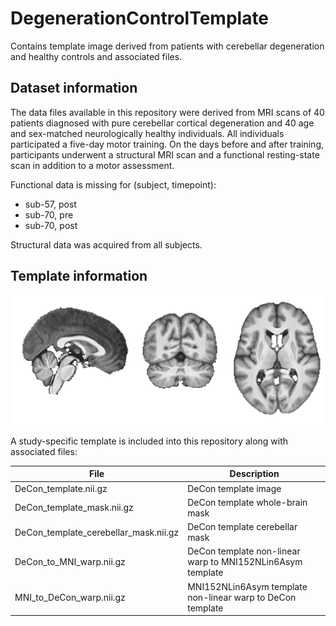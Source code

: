 # DegenerationControlTemplate
Contains template image derived from patients with cerebellar degeneration and healthy controls and associated files.

## Dataset information
The data files available in this repository were derived from MRI scans of 40 patients diagnosed with pure cerebellar cortical degeneration and 40 age and sex-matched neurologically healthy individuals. All individuals participated a five-day motor training. On the days before and after training, participants underwent a structural MRI scan and a functional resting-state scan in addition to a motor assessment. 

Functional data is missing for (subject, timepoint):
- sub-57, post
- sub-70, pre
- sub-70, post

Structural data was acquired from all subjects.

## Template information
![Template created from 40 patients with cerebellar degeneration and 40 healthy subjects](img/template.png)

A study-specific template is included into this repository along with associated files:

| File                                  | Description                                                |
| ------------------------------------- | ---------------------------------------------------------- |
| DeCon_template.nii.gz                 | DeCon template image                                       |
| DeCon_template_mask.nii.gz            | DeCon template whole-brain mask                            |
| DeCon_template_cerebellar_mask.nii.gz | DeCon template cerebellar mask                             |
| DeCon_to_MNI_warp.nii.gz              | DeCon template non-linear warp to MNI152NLin6Asym template |
| MNI_to_DeCon_warp.nii.gz              | MNI152NLin6Asym template non-linear warp to DeCon template |
